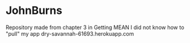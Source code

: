 # JohnBurns
Repository made from chapter 3 in Getting MEAN
I did not know how to "pull" my app
dry-savannah-61693.herokuapp.com
